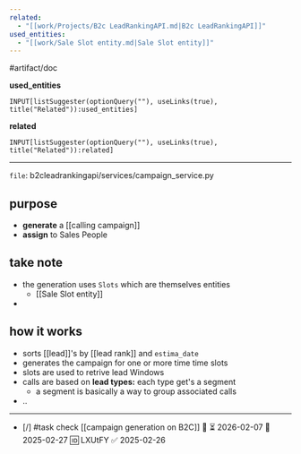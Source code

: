 ```yaml
---
related:
  - "[[work/Projects/B2c LeadRankingAPI.md|B2c LeadRankingAPI]]"
used_entities:
  - "[[work/Sale Slot entity.md|Sale Slot entity]]"
---
```

#artifact/doc

**used_entities**
```meta-bind
INPUT[listSuggester(optionQuery(""), useLinks(true), title("Related")):used_entities]
```

**related**
```meta-bind
INPUT[listSuggester(optionQuery(""), useLinks(true), title("Related")):related]
```
___

`file`: b2cleadrankingapi/services/campaign_service.py

## purpose

- **generate** a [[calling campaign]]
- **assign** to Sales People
## take note

- the generation uses `Slots` which are themselves entities
	- [[Sale Slot entity]]
- 

## how it works

- sorts [[lead]]'s by [[lead rank]] and `estima_date`
- generates the campaign for one or more time time slots
- slots are used to retrive lead Windows
- calls are based on **lead types:** each type get's a segment
	- a segment is basically a way to group associated calls
- ..

____
- [/] #task check [[campaign generation on B2C]] 🔼 ⏳ 2026-02-07 📅 2025-02-27 🆔 LXUtFY ✅ 2025-02-26